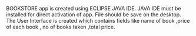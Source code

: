 BOOKSTORE  app is created using ECLIPSE JAVA IDE.
JAVA IDE must be installed for direct activation of app.
File should be save on the desktop.
The User Interface is created which contains  fields  like name of book ,price of each book , no of books taken ,total price.
